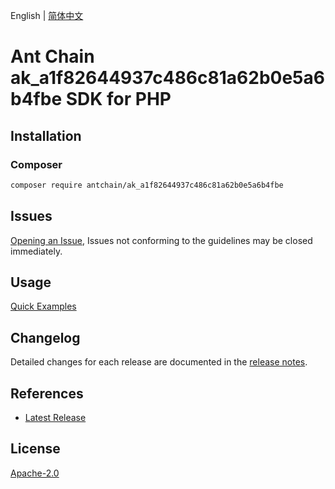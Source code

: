 English | [简体中文](README-CN.md)

# Ant Chain ak_a1f82644937c486c81a62b0e5a6b4fbe SDK for PHP

## Installation

### Composer

```bash
composer require antchain/ak_a1f82644937c486c81a62b0e5a6b4fbe
```

## Issues

[Opening an Issue](https://github.com/alipay/antchain-openapi-prod-sdk/issues/new), Issues not conforming to the guidelines may be closed immediately.

## Usage

[Quick Examples](https://github.com/alipay/antchain-openapi-prod-sdk/blob/master/docs/0-Examples-EN.md#quick-examples)

## Changelog

Detailed changes for each release are documented in the [release notes](./ChangeLog.txt).

## References

* [Latest Release](https://github.com/antchain-openapi-sdk-php)

## License

[Apache-2.0](http://www.apache.org/licenses/LICENSE-2.0)
